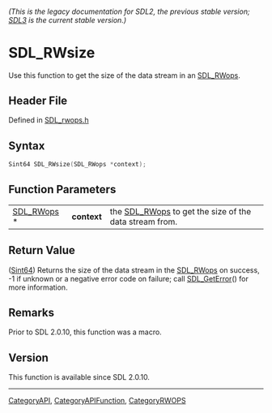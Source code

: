 ###### (This is the legacy documentation for SDL2, the previous stable version; [SDL3](https://wiki.libsdl.org/SDL3/) is the current stable version.)
# SDL_RWsize

Use this function to get the size of the data stream in an [SDL_RWops](SDL_RWops).

## Header File

Defined in [SDL_rwops.h](https://github.com/libsdl-org/SDL/blob/SDL2/include/SDL_rwops.h)

## Syntax

```c
Sint64 SDL_RWsize(SDL_RWops *context);
```

## Function Parameters

|                          |             |                                                                     |
| ------------------------ | ----------- | ------------------------------------------------------------------- |
| [SDL_RWops](SDL_RWops) * | **context** | the [SDL_RWops](SDL_RWops) to get the size of the data stream from. |

## Return Value

([Sint64](Sint64)) Returns the size of the data stream in the
[SDL_RWops](SDL_RWops) on success, -1 if unknown or a negative error code
on failure; call [SDL_GetError](SDL_GetError)() for more information.

## Remarks

Prior to SDL 2.0.10, this function was a macro.

## Version

This function is available since SDL 2.0.10.

----
[CategoryAPI](CategoryAPI), [CategoryAPIFunction](CategoryAPIFunction), [CategoryRWOPS](CategoryRWOPS)

